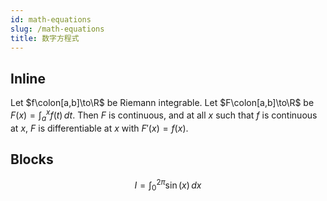 ```yaml
---
id: math-equations
slug: /math-equations
title: 数字方程式
---
```


## Inline
Let $f\colon[a,b]\to\R$ be Riemann integrable. Let $F\colon[a,b]\to\R$ be
$F(x)=\int_{a}^{x} f(t)\,dt$. Then $F$ is continuous, and at all $x$ such that
$f$ is continuous at $x$, $F$ is differentiable at $x$ with $F'(x)=f(x)$.

## Blocks

$$
I = \int_0^{2\pi} \sin(x)\,dx
$$